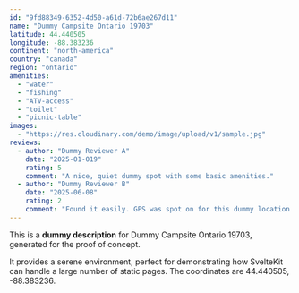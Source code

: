 ```yaml
---
id: "9fd88349-6352-4d50-a61d-72b6ae267d11"
name: "Dummy Campsite Ontario 19703"
latitude: 44.440505
longitude: -88.383236
continent: "north-america"
country: "canada"
region: "ontario"
amenities:
  - "water"
  - "fishing"
  - "ATV-access"
  - "toilet"
  - "picnic-table"
images:
  - "https://res.cloudinary.com/demo/image/upload/v1/sample.jpg"
reviews:
  - author: "Dummy Reviewer A"
    date: "2025-01-019"
    rating: 5
    comment: "A nice, quiet dummy spot with some basic amenities."
  - author: "Dummy Reviewer B"
    date: "2025-06-08"
    rating: 2
    comment: "Found it easily. GPS was spot on for this dummy location."
---
```


This is a **dummy description** for Dummy Campsite Ontario 19703, generated for the proof of concept.

It provides a serene environment, perfect for demonstrating how SvelteKit can handle a large number of static pages. The coordinates are 44.440505, -88.383236.
